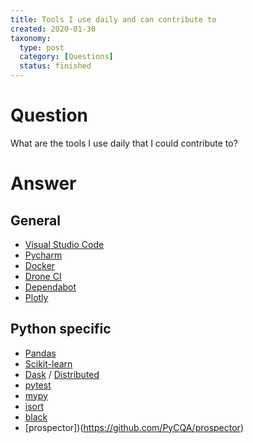 ```yaml
---
title: Tools I use daily and can contribute to
created: 2020-01-30
taxonomy:
  type: post
  category: [Questions]
  status: finished
---
```


# Question
What are the tools I use daily that I could contribute to?

# Answer
## General
* [Visual Studio Code](https://github.com/microsoft/vscode)
* [Pycharm](https://github.com/JetBrains/intellij-community)
* [Docker](https://github.com/moby/moby)
* [Drone CI](https://github.com/drone/drone)
* [Dependabot](https://github.com/dependabot/dependabot-core)
* [Plotly](https://github.com/plotly/plotly.js)

## Python specific
* [Pandas](https://github.com/pandas-dev/pandas)
* [Scikit-learn](https://github.com/scikit-learn/scikit-learn)
* [Dask](https://github.com/dask/dask) / [Distributed](https://github.com/dask/distributed)
* [pytest](https://github.com/pytest-dev/pytest)
* [mypy](https://github.com/python/mypy)
* [isort](https://github.com/timothycrosley/isort)
* [black](https://github.com/psf/black)
* [prospector])(https://github.com/PyCQA/prospector)
